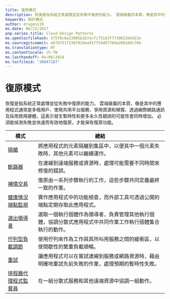 ```yaml
---
title: 復原模式
description: 恢復是指系統正常處理並從失敗中復原的能力。 雲端裝載的本質，像是其中的應用程式通常是多租用戶、使用共用平台服務、爭用資源和頻寬、透過網際網路通訊及採用商用硬體，這表示發生暫時性和更多永久性錯誤的可能性會同時增加。 必須能偵測失敗並快速而有效地復原，才能保有復原功能。
keywords: 設計模式
author: dragon119
ms.date: 06/23/2017
pnp.series.title: Cloud Design Patterns
ms.openlocfilehash: 5f5f9c6a23005b1b7ecfc75183f7730823de922e
ms.sourcegitcommit: e67b751f230792bba917754d67789a20810dc76b
ms.translationtype: HT
ms.contentlocale: zh-TW
ms.lasthandoff: 04/06/2018
ms.locfileid: "30847187"
---
```

# <a name="resiliency-patterns"></a>復原模式

恢復是指系統正常處理並從失敗中復原的能力。 雲端裝載的本質，像是其中的應用程式通常是多租用戶、使用共用平台服務、爭用資源和頻寬、透過網際網路通訊及採用商用硬體，這表示發生暫時性和更多永久性錯誤的可能性會同時增加。 必須能偵測失敗並快速而有效地復原，才能保有復原功能。


|                            模式                             |                                                                                                      總結                                                                                                       |
|----------------------------------------------------------------|--------------------------------------------------------------------------------------------------------------------------------------------------------------------------------------------------------------------|
|                   [隔艙](../bulkhead.md)                   |                                                     將應用程式的元素隔離到集區中，以便其中一個元素失敗時，其他元素可以繼續運作。                                                      |
|            [斷路器](../circuit-breaker.md)            |                                                  在連線到遠端服務或資源時，處理可能需要不同時間來修復的錯誤。                                                   |
|   [補償交易](../compensating-transaction.md)   |                                                      復原由一系列步驟執行的工作，這些步驟共同定義最終一致的作業。                                                       |
| [健康情況端點監視](../health-endpoint-monitoring.md) |                                            實作應用程式中的功能檢查，而外部工具可透過公開的端點定期存取此應用程式。                                            |
|            [選出領導者](../leader-election.md)            | 選取一個執行個體作為領導者，負責管理其他執行個體，協調分散式應用程式中共同作業工作執行個體集合執行的動作。 |
|  [佇列型負載調節](../queue-based-load-leveling.md)  |                                            使用佇列來作為工作與其所叫用服務之間的緩衝區，以使間歇性的繁重負載順暢。                                             |
|                      [重試](../retry.md)                      |             讓應用程式可以在嘗試連線到服務或網路資源時，藉由明確地重試先前失敗的作業，處理預期的暫時性失敗。             |
| [排程器代理程式監督員](../scheduler-agent-supervisor.md) |                                                            在一組分散式服務和其他遠端資源中協調一組動作。                                                            |

